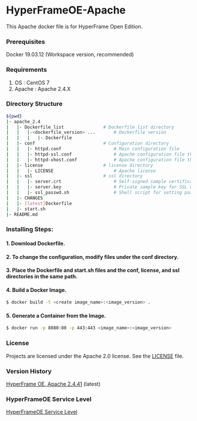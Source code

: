 # HyperFrameOE-Apache

This Apache docker file is for HyperFrame Open Edition.

### Prerequisites

Docker 19.03.12 (Workspace version, recommended)

### Requirements

1) OS : CentOS 7
2) Apache : Apache 2.4.X

### Directory Structure                                                         

```bash                                                                     
${pwd}                                                                       
|- apache_2.4                                                  
|   |- Dockerfile_list               # Dockerfile list directory
|   |   |-<dockerfile_version> ...       # Dockerfile version
|   |   |   |- Dockerfile                
|   |- conf                          # Configuration directory  
|   |   |- httpd.conf                    # Main configuration file
|   |   |- httpd-ssl.conf                # Apache configuration file that provides the functionality of secure (SSL/TLS) connections
|   |   |- httpd-vhost.conf              # Apache configuration file that manages virtual hosts
|   |- license                       # license directory  
|   |   |- LICENSE                       # Apache license                                  
|   |- ssl                           # ssl directory  
|   |   |- server.crt                    # Self-signed sample certificate
|   |   |- server.key                    # Private sample key for SSL certificate
|   |   |- ssl_passwd.sh                 # Shell script for setting passwords for sample SSL keys
|   |- CHANGES                                                               
|   |- [latest]Dockerfile                    
|   |- start.sh
|- README.md                                                                    
```                                                                         

### Installing Steps:

#### 1. Download Dockerfile.

#### 2. To change the configuration, modify files under the conf directory.

#### 3. Place the Dockerfile and start.sh files and the conf, license, and ssl directories in the same path.

#### 4. Build a Docker Image.

```bash
$ docker build -t <create image_name>:<image_version> .
```

#### 5. Generate a Container from the Image.

```bash
$ docker run -p 8080:80 -p 443:443 <image_name>:<image_version>
```

### License

Projects are licensed under the Apache 2.0 license. See the [LICENSE](https://github.com/TmaxSoftOfficial/HyperFrameOE-Apache/blob/master/apache_2.4/license/license.dat) file.

### Version History

[HyperFrame OE, Apache 2.4.41](https://github.com/TmaxSoftOfficial/HyperFrameOE-Apache/blob/master/apache_2.4/Dockerfile "dockerfile link") (latest)

### HyperFrameOE Service Level
[HyperFrameOE Service Level](https://github.com/TmaxSoftOfficial/HyperFrameOE-About/blob/master/ServiceLevel.md)
